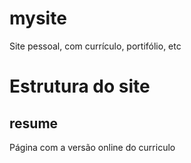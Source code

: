 # mysite
Site pessoal, com currículo, portifólio, etc

# Estrutura do site
## resume
Página com a versão online do curriculo
